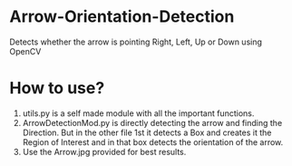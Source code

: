 # Arrow-Orientation-Detection
Detects whether the arrow is pointing Right, Left, Up or Down using OpenCV

# How to use?
1. utils.py is a self made module with all the important functions. 
2. ArrowDetectionMod.py is directly detecting the arrow and finding the Direction.
   But in the other file 1st it detects a Box and creates it the Region of Interest and in that box detects the orientation of the arrow.
3. Use the Arrow.jpg provided for best results.

